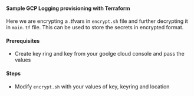 #### Sample GCP Logging provisioning with Terraform 
Here we are encrypting a .tfvars in `encrypt.sh` file and further decrypting it in `main.tf` file.
This can be used to store the secrets in encrypted format.

#### Prerequisites
- Create key ring and key from your goolge cloud console and pass the values 

#### Steps
- Modify `encrypt.sh` with your values of key, keyring and location

